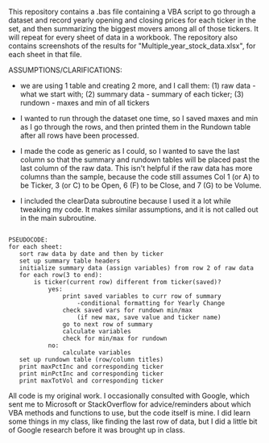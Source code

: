 This repository contains a .bas file containing a VBA script to go through a dataset and record yearly opening and closing prices for each ticker in the set, and then summarizing the biggest movers among all of those tickers. It will repeat for every sheet of data in a workbook.
The repository also contains screenshots of the results for "Multiple_year_stock_data.xlsx", for each sheet in that file.

ASSUMPTIONS/CLARIFICATIONS:

- we are using 1 table and creating 2 more, and I call them:
    (1) raw data - what we start with;
    (2) summary data - summary of each ticker;
    (3) rundown - maxes and min of all tickers

- I wanted to run through the dataset one time, so I saved maxes and min as I go through the rows, and then printed them in the Rundown table after all rows have been processed.

- I made the code as generic as I could, so I wanted to save the last column so that the summary and rundown tables will be placed past the last column of the raw data. This isn't helpful if the raw data has more columns than the sample, because the code still assumes Col 1 (or A) to be Ticker, 3 (or C) to be Open, 6 (F) to be Close, and 7 (G) to be Volume.

- I included the clearData subroutine because I used it a lot while tweaking my code. It makes similar assumptions, and it is not called out in the main subroutine.

~~~~~~~~~~~~~~~~~~~~~~~~~~~~~~~~~~~~~~~~~~~~~~~~~~~~~~~~~~

PSEUDOCODE:
for each sheet:
   sort raw data by date and then by ticker
   set up summary table headers
   initialize summary data (assign variables) from row 2 of raw data
   for each row(3 to end):
       is ticker(current row) different from ticker(saved)?
           yes:
               print saved variables to curr row of summary
                   -conditional formatting for Yearly Change
               check saved vars for rundown min/max
                   (if new max, save value and ticker name)
               go to next row of summary
               calculate variables
               check for min/max for rundown
           no:
               calculate variables
   set up rundown table (row/column titles)
   print maxPctInc and corresponding ticker
   print minPctInc and corresponding ticker
   print maxTotVol and corresponding ticker

~~~~~~~~~~~~~~~~~~~~~~~~~~~~~~~~~~~~~~~~~~~~~~~~~~~~~~~~~~

All code is my original work. I occasionally consulted with Google, which sent me to Microsoft or StackOverflow for advice/reminders about which VBA methods and functions to use, but the code itself is mine. I did learn some things in my class, like finding the last row of data, but I did a little bit of Google research before it was brought up in class.
